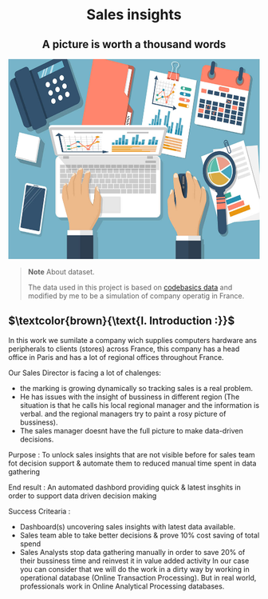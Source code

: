 <h1 align="center">Sales insights</h1>
<h2 align="center">A picture is worth a thousand words</h2>
<p align="center">
<img src ="https://github.com/BentarHamza/SalesInsights/blob/main/photo/data-driven_sales.jpeg" width ="600" height = "400">
</p>

> __Note__
> About dataset.
> 
>The data used in this project is based on  <a href="https://github.com/codebasics/DataAnalysisProjects/blob/master/1_SalesInsights/db_dump_version_2.sql">codebasics data</a> and modified by me to be a simulation of company operatig in France. 

<h2> $\textcolor{brown}{\text{I. Introduction :}}$ </h2>

In this work we sumilate a company wich supplies computers hardware ans peripherals to clients (stores) across France, this company has a head office in Paris and has a lot of regional offices throughout France. 

Our Sales Director is facing a lot of chalenges: 
- the marking is growing dynamically so tracking sales is a real problem. 
- He has issues with the insight of bussiness in different region (The situation is that he calls his local regional manager and the information is verbal. and the regional managers try to paint a rosy picture of bussiness).
- The sales manager doesnt have the full picture to make data-driven decisions.

Purpose : To unlock sales insights that are not visible before for sales team fot decision support & automate them to reduced manual time spent in data gathering

End result : An automated dashbord providing quick & latest insghits in order to support data driven decision making 

Success Critearia : 
- Dashboard(s) uncovering sales insights with latest data available. 
- Sales team able to take better decisions & prove 10% cost saving of total spend
- Sales Analysts stop data gathering manually in order to save 20% of their bussiness time and reinvest it in value added activity 
In our case you can consider that we will do the work in a dirty way by working in operational database (Online Transaction Processing). But in real world, professionals work in Online Analytical Processing databases. 
